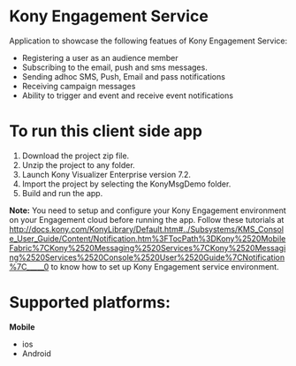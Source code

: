 Kony Engagement Service
====================

Application to showcase the following featues of Kony Engagement Service:
- Registering a user as an audience member
- Subscribing to the email, push and sms messages.
- Sending adhoc SMS, Push, Email and pass notifications
- Receiving campaign messages
- Ability to trigger and event and receive event notifications

# To run this client side app

1. Download the project zip file.
2. Unzip the project to any folder.
3. Launch Kony Visualizer Enterprise version 7.2.
4. Import the project by selecting the KonyMsgDemo folder.
5. Build and run the app.


**Note:**
You need to setup and configure your Kony Engagement environment on your Engagement cloud before running the app. Follow these tutorials 
at  http://docs.kony.com/KonyLibrary/Default.htm#../Subsystems/KMS_Console_User_Guide/Content/Notification.htm%3FTocPath%3DKony%2520MobileFabric%7CKony%2520Messaging%2520Services%7CKony%2520Messaging%2520Services%2520Console%2520User%2520Guide%7CNotification%7C_____0 
to know how to set up Kony Engagement service environment.

# Supported platforms:
**Mobile**
 * ios
 * Android
